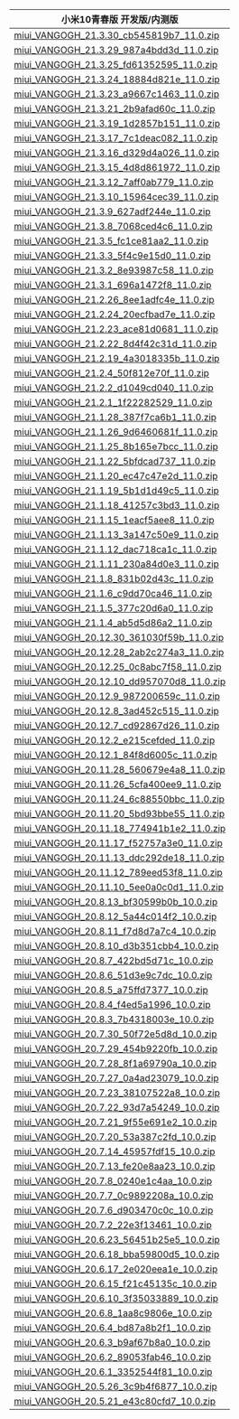 | 小米10青春版  开发版/内测版    |
| ---- |
| [miui_VANGOGH_21.3.30_cb545819b7_11.0.zip](https://hugeota.d.miui.com/21.3.30/miui_VANGOGH_21.3.30_cb545819b7_11.0.zip)    |
| [miui_VANGOGH_21.3.29_987a4bdd3d_11.0.zip](https://hugeota.d.miui.com/21.3.29/miui_VANGOGH_21.3.29_987a4bdd3d_11.0.zip)    |
| [miui_VANGOGH_21.3.25_fd61352595_11.0.zip](https://hugeota.d.miui.com/21.3.25/miui_VANGOGH_21.3.25_fd61352595_11.0.zip)    |
| [miui_VANGOGH_21.3.24_18884d821e_11.0.zip](https://hugeota.d.miui.com/21.3.24/miui_VANGOGH_21.3.24_18884d821e_11.0.zip)    |
| [miui_VANGOGH_21.3.23_a9667c1463_11.0.zip](https://hugeota.d.miui.com/21.3.23/miui_VANGOGH_21.3.23_a9667c1463_11.0.zip)    |
| [miui_VANGOGH_21.3.21_2b9afad60c_11.0.zip](https://hugeota.d.miui.com/21.3.21/miui_VANGOGH_21.3.21_2b9afad60c_11.0.zip)    |
| [miui_VANGOGH_21.3.19_1d2857b151_11.0.zip](https://hugeota.d.miui.com/21.3.19/miui_VANGOGH_21.3.19_1d2857b151_11.0.zip)    |
| [miui_VANGOGH_21.3.17_7c1deac082_11.0.zip](https://hugeota.d.miui.com/21.3.17/miui_VANGOGH_21.3.17_7c1deac082_11.0.zip)    |
| [miui_VANGOGH_21.3.16_d329d4a026_11.0.zip](https://hugeota.d.miui.com/21.3.16/miui_VANGOGH_21.3.16_d329d4a026_11.0.zip)    |
| [miui_VANGOGH_21.3.15_4d8d861972_11.0.zip](https://hugeota.d.miui.com/21.3.15/miui_VANGOGH_21.3.15_4d8d861972_11.0.zip)    |
| [miui_VANGOGH_21.3.12_7aff0ab779_11.0.zip](https://hugeota.d.miui.com/21.3.12/miui_VANGOGH_21.3.12_7aff0ab779_11.0.zip)    |
| [miui_VANGOGH_21.3.10_15964cec39_11.0.zip](https://hugeota.d.miui.com/21.3.10/miui_VANGOGH_21.3.10_15964cec39_11.0.zip)    |
| [miui_VANGOGH_21.3.9_627adf244e_11.0.zip](https://hugeota.d.miui.com/21.3.9/miui_VANGOGH_21.3.9_627adf244e_11.0.zip)    |
| [miui_VANGOGH_21.3.8_7068ced4c6_11.0.zip](https://hugeota.d.miui.com/21.3.8/miui_VANGOGH_21.3.8_7068ced4c6_11.0.zip)    |
| [miui_VANGOGH_21.3.5_fc1ce81aa2_11.0.zip](https://hugeota.d.miui.com/21.3.5/miui_VANGOGH_21.3.5_fc1ce81aa2_11.0.zip)    |
| [miui_VANGOGH_21.3.3_5f4c9e15d0_11.0.zip](https://hugeota.d.miui.com/21.3.3/miui_VANGOGH_21.3.3_5f4c9e15d0_11.0.zip)    |
| [miui_VANGOGH_21.3.2_8e93987c58_11.0.zip](https://hugeota.d.miui.com/21.3.2/miui_VANGOGH_21.3.2_8e93987c58_11.0.zip)    |
| [miui_VANGOGH_21.3.1_696a1472f8_11.0.zip](https://hugeota.d.miui.com/21.3.1/miui_VANGOGH_21.3.1_696a1472f8_11.0.zip)    |
| [miui_VANGOGH_21.2.26_8ee1adfc4e_11.0.zip](https://hugeota.d.miui.com/21.2.26/miui_VANGOGH_21.2.26_8ee1adfc4e_11.0.zip)    |
| [miui_VANGOGH_21.2.24_20ecfbad7e_11.0.zip](https://hugeota.d.miui.com/21.2.24/miui_VANGOGH_21.2.24_20ecfbad7e_11.0.zip)    |
| [miui_VANGOGH_21.2.23_ace81d0681_11.0.zip](https://hugeota.d.miui.com/21.2.23/miui_VANGOGH_21.2.23_ace81d0681_11.0.zip)    |
| [miui_VANGOGH_21.2.22_8d4f42c31d_11.0.zip](https://hugeota.d.miui.com/21.2.22/miui_VANGOGH_21.2.22_8d4f42c31d_11.0.zip)    |
| [miui_VANGOGH_21.2.19_4a3018335b_11.0.zip](https://hugeota.d.miui.com/21.2.19/miui_VANGOGH_21.2.19_4a3018335b_11.0.zip)    |
| [miui_VANGOGH_21.2.4_50f812e70f_11.0.zip](https://hugeota.d.miui.com/21.2.4/miui_VANGOGH_21.2.4_50f812e70f_11.0.zip)    |
| [miui_VANGOGH_21.2.2_d1049cd040_11.0.zip](https://hugeota.d.miui.com/21.2.2/miui_VANGOGH_21.2.2_d1049cd040_11.0.zip)    |
| [miui_VANGOGH_21.2.1_1f22282529_11.0.zip](https://hugeota.d.miui.com/21.2.1/miui_VANGOGH_21.2.1_1f22282529_11.0.zip)    |
| [miui_VANGOGH_21.1.28_387f7ca6b1_11.0.zip](https://hugeota.d.miui.com/21.1.28/miui_VANGOGH_21.1.28_387f7ca6b1_11.0.zip)    |
| [miui_VANGOGH_21.1.26_9d6460681f_11.0.zip](https://hugeota.d.miui.com/21.1.26/miui_VANGOGH_21.1.26_9d6460681f_11.0.zip)    |
| [miui_VANGOGH_21.1.25_8b165e7bcc_11.0.zip](https://hugeota.d.miui.com/21.1.25/miui_VANGOGH_21.1.25_8b165e7bcc_11.0.zip)    |
| [miui_VANGOGH_21.1.22_5bfdcad737_11.0.zip](https://hugeota.d.miui.com/21.1.22/miui_VANGOGH_21.1.22_5bfdcad737_11.0.zip)    |
| [miui_VANGOGH_21.1.20_ec47c47e2d_11.0.zip](https://hugeota.d.miui.com/21.1.20/miui_VANGOGH_21.1.20_ec47c47e2d_11.0.zip)    |
| [miui_VANGOGH_21.1.19_5b1d1d49c5_11.0.zip](https://hugeota.d.miui.com/21.1.19/miui_VANGOGH_21.1.19_5b1d1d49c5_11.0.zip)    |
| [miui_VANGOGH_21.1.18_41257c3bd3_11.0.zip](https://hugeota.d.miui.com/21.1.18/miui_VANGOGH_21.1.18_41257c3bd3_11.0.zip)    |
| [miui_VANGOGH_21.1.15_1eacf5aee8_11.0.zip](https://hugeota.d.miui.com/21.1.15/miui_VANGOGH_21.1.15_1eacf5aee8_11.0.zip)    |
| [miui_VANGOGH_21.1.13_3a147c50e9_11.0.zip](https://hugeota.d.miui.com/21.1.13/miui_VANGOGH_21.1.13_3a147c50e9_11.0.zip)    |
| [miui_VANGOGH_21.1.12_dac718ca1c_11.0.zip](https://hugeota.d.miui.com/21.1.12/miui_VANGOGH_21.1.12_dac718ca1c_11.0.zip)    |
| [miui_VANGOGH_21.1.11_230a84d0e3_11.0.zip](https://hugeota.d.miui.com/21.1.11/miui_VANGOGH_21.1.11_230a84d0e3_11.0.zip)    |
| [miui_VANGOGH_21.1.8_831b02d43c_11.0.zip](https://hugeota.d.miui.com/21.1.8/miui_VANGOGH_21.1.8_831b02d43c_11.0.zip)    |
| [miui_VANGOGH_21.1.6_c9dd70ca46_11.0.zip](https://hugeota.d.miui.com/21.1.6/miui_VANGOGH_21.1.6_c9dd70ca46_11.0.zip)    |
| [miui_VANGOGH_21.1.5_377c20d6a0_11.0.zip](https://hugeota.d.miui.com/21.1.5/miui_VANGOGH_21.1.5_377c20d6a0_11.0.zip)    |
| [miui_VANGOGH_21.1.4_ab5d5d86a2_11.0.zip](https://hugeota.d.miui.com/21.1.4/miui_VANGOGH_21.1.4_ab5d5d86a2_11.0.zip)    |
| [miui_VANGOGH_20.12.30_361030f59b_11.0.zip](https://hugeota.d.miui.com/20.12.30/miui_VANGOGH_20.12.30_361030f59b_11.0.zip)    |
| [miui_VANGOGH_20.12.28_2ab2c274a3_11.0.zip](https://hugeota.d.miui.com/20.12.28/miui_VANGOGH_20.12.28_2ab2c274a3_11.0.zip)    |
| [miui_VANGOGH_20.12.25_0c8abc7f58_11.0.zip](https://hugeota.d.miui.com/20.12.25/miui_VANGOGH_20.12.25_0c8abc7f58_11.0.zip)    |
| [miui_VANGOGH_20.12.10_dd957070d8_11.0.zip](https://hugeota.d.miui.com/20.12.10/miui_VANGOGH_20.12.10_dd957070d8_11.0.zip)    |
| [miui_VANGOGH_20.12.9_987200659c_11.0.zip](https://hugeota.d.miui.com/20.12.9/miui_VANGOGH_20.12.9_987200659c_11.0.zip)    |
| [miui_VANGOGH_20.12.8_3ad452c515_11.0.zip](https://hugeota.d.miui.com/20.12.8/miui_VANGOGH_20.12.8_3ad452c515_11.0.zip)    |
| [miui_VANGOGH_20.12.7_cd92867d26_11.0.zip](https://hugeota.d.miui.com/20.12.7/miui_VANGOGH_20.12.7_cd92867d26_11.0.zip)    |
| [miui_VANGOGH_20.12.2_e215cefded_11.0.zip](https://hugeota.d.miui.com/20.12.2/miui_VANGOGH_20.12.2_e215cefded_11.0.zip)    |
| [miui_VANGOGH_20.12.1_84f8d6005c_11.0.zip](https://hugeota.d.miui.com/20.12.1/miui_VANGOGH_20.12.1_84f8d6005c_11.0.zip)    |
| [miui_VANGOGH_20.11.28_560679e4a8_11.0.zip](https://hugeota.d.miui.com/20.11.28/miui_VANGOGH_20.11.28_560679e4a8_11.0.zip)    |
| [miui_VANGOGH_20.11.26_5cfa400ee9_11.0.zip](https://hugeota.d.miui.com/20.11.26/miui_VANGOGH_20.11.26_5cfa400ee9_11.0.zip)    |
| [miui_VANGOGH_20.11.24_6c88550bbc_11.0.zip](https://hugeota.d.miui.com/20.11.24/miui_VANGOGH_20.11.24_6c88550bbc_11.0.zip)    |
| [miui_VANGOGH_20.11.20_5bd93bbe55_11.0.zip](https://hugeota.d.miui.com/20.11.20/miui_VANGOGH_20.11.20_5bd93bbe55_11.0.zip)    |
| [miui_VANGOGH_20.11.18_774941b1e2_11.0.zip](https://hugeota.d.miui.com/20.11.18/miui_VANGOGH_20.11.18_774941b1e2_11.0.zip)    |
| [miui_VANGOGH_20.11.17_f52757a3e0_11.0.zip](https://hugeota.d.miui.com/20.11.17/miui_VANGOGH_20.11.17_f52757a3e0_11.0.zip)    |
| [miui_VANGOGH_20.11.13_ddc292de18_11.0.zip](https://hugeota.d.miui.com/20.11.13/miui_VANGOGH_20.11.13_ddc292de18_11.0.zip)    |
| [miui_VANGOGH_20.11.12_789eed53f8_11.0.zip](https://hugeota.d.miui.com/20.11.12/miui_VANGOGH_20.11.12_789eed53f8_11.0.zip)    |
| [miui_VANGOGH_20.11.10_5ee0a0c0d1_11.0.zip](https://hugeota.d.miui.com/20.11.10/miui_VANGOGH_20.11.10_5ee0a0c0d1_11.0.zip)    |
| [miui_VANGOGH_20.8.13_bf30599b0b_10.0.zip](https://hugeota.d.miui.com/20.8.13/miui_VANGOGH_20.8.13_bf30599b0b_10.0.zip)    |
| [miui_VANGOGH_20.8.12_5a44c014f2_10.0.zip](https://hugeota.d.miui.com/20.8.12/miui_VANGOGH_20.8.12_5a44c014f2_10.0.zip)    |
| [miui_VANGOGH_20.8.11_f7d8d7a7c4_10.0.zip](https://hugeota.d.miui.com/20.8.11/miui_VANGOGH_20.8.11_f7d8d7a7c4_10.0.zip)    |
| [miui_VANGOGH_20.8.10_d3b351cbb4_10.0.zip](https://hugeota.d.miui.com/20.8.10/miui_VANGOGH_20.8.10_d3b351cbb4_10.0.zip)    |
| [miui_VANGOGH_20.8.7_422bd5d71c_10.0.zip](https://hugeota.d.miui.com/20.8.7/miui_VANGOGH_20.8.7_422bd5d71c_10.0.zip)    |
| [miui_VANGOGH_20.8.6_51d3e9c7dc_10.0.zip](https://hugeota.d.miui.com/20.8.6/miui_VANGOGH_20.8.6_51d3e9c7dc_10.0.zip)    |
| [miui_VANGOGH_20.8.5_a75ffd7377_10.0.zip](https://hugeota.d.miui.com/20.8.5/miui_VANGOGH_20.8.5_a75ffd7377_10.0.zip)    |
| [miui_VANGOGH_20.8.4_f4ed5a1996_10.0.zip](https://hugeota.d.miui.com/20.8.4/miui_VANGOGH_20.8.4_f4ed5a1996_10.0.zip)    |
| [miui_VANGOGH_20.8.3_7b4318003e_10.0.zip](https://hugeota.d.miui.com/20.8.3/miui_VANGOGH_20.8.3_7b4318003e_10.0.zip)    |
| [miui_VANGOGH_20.7.30_50f72e5d8d_10.0.zip](https://hugeota.d.miui.com/20.7.30/miui_VANGOGH_20.7.30_50f72e5d8d_10.0.zip)    |
| [miui_VANGOGH_20.7.29_454b9220fb_10.0.zip](https://hugeota.d.miui.com/20.7.29/miui_VANGOGH_20.7.29_454b9220fb_10.0.zip)    |
| [miui_VANGOGH_20.7.28_8f1a69790a_10.0.zip](https://hugeota.d.miui.com/20.7.28/miui_VANGOGH_20.7.28_8f1a69790a_10.0.zip)    |
| [miui_VANGOGH_20.7.27_0a4ad23079_10.0.zip](https://hugeota.d.miui.com/20.7.27/miui_VANGOGH_20.7.27_0a4ad23079_10.0.zip)    |
| [miui_VANGOGH_20.7.23_38107522a8_10.0.zip](https://hugeota.d.miui.com/20.7.23/miui_VANGOGH_20.7.23_38107522a8_10.0.zip)    |
| [miui_VANGOGH_20.7.22_93d7a54249_10.0.zip](https://hugeota.d.miui.com/20.7.22/miui_VANGOGH_20.7.22_93d7a54249_10.0.zip)    |
| [miui_VANGOGH_20.7.21_9f55e691e2_10.0.zip](https://hugeota.d.miui.com/20.7.21/miui_VANGOGH_20.7.21_9f55e691e2_10.0.zip)    |
| [miui_VANGOGH_20.7.20_53a387c2fd_10.0.zip](https://hugeota.d.miui.com/20.7.20/miui_VANGOGH_20.7.20_53a387c2fd_10.0.zip)    |
| [miui_VANGOGH_20.7.14_45957fdf15_10.0.zip](https://hugeota.d.miui.com/20.7.14/miui_VANGOGH_20.7.14_45957fdf15_10.0.zip)    |
| [miui_VANGOGH_20.7.13_fe20e8aa23_10.0.zip](https://hugeota.d.miui.com/20.7.13/miui_VANGOGH_20.7.13_fe20e8aa23_10.0.zip)    |
| [miui_VANGOGH_20.7.8_0240e1c4aa_10.0.zip](https://hugeota.d.miui.com/20.7.8/miui_VANGOGH_20.7.8_0240e1c4aa_10.0.zip)    |
| [miui_VANGOGH_20.7.7_0c9892208a_10.0.zip](https://hugeota.d.miui.com/20.7.7/miui_VANGOGH_20.7.7_0c9892208a_10.0.zip)    |
| [miui_VANGOGH_20.7.6_d903470c0c_10.0.zip](https://hugeota.d.miui.com/20.7.6/miui_VANGOGH_20.7.6_d903470c0c_10.0.zip)    |
| [miui_VANGOGH_20.7.2_22e3f13461_10.0.zip](https://hugeota.d.miui.com/20.7.2/miui_VANGOGH_20.7.2_22e3f13461_10.0.zip)    |
| [miui_VANGOGH_20.6.23_56451b25e5_10.0.zip](https://hugeota.d.miui.com/20.6.23/miui_VANGOGH_20.6.23_56451b25e5_10.0.zip)    |
| [miui_VANGOGH_20.6.18_bba59800d5_10.0.zip](https://hugeota.d.miui.com/20.6.18/miui_VANGOGH_20.6.18_bba59800d5_10.0.zip)    |
| [miui_VANGOGH_20.6.17_2e020eea1e_10.0.zip](https://hugeota.d.miui.com/20.6.17/miui_VANGOGH_20.6.17_2e020eea1e_10.0.zip)    |
| [miui_VANGOGH_20.6.15_f21c45135c_10.0.zip](https://hugeota.d.miui.com/20.6.15/miui_VANGOGH_20.6.15_f21c45135c_10.0.zip)    |
| [miui_VANGOGH_20.6.10_3f35033889_10.0.zip](https://hugeota.d.miui.com/20.6.10/miui_VANGOGH_20.6.10_3f35033889_10.0.zip)    |
| [miui_VANGOGH_20.6.8_1aa8c9806e_10.0.zip](https://hugeota.d.miui.com/20.6.8/miui_VANGOGH_20.6.8_1aa8c9806e_10.0.zip)    |
| [miui_VANGOGH_20.6.4_bd87a8b2f1_10.0.zip](https://hugeota.d.miui.com/20.6.4/miui_VANGOGH_20.6.4_bd87a8b2f1_10.0.zip)    |
| [miui_VANGOGH_20.6.3_b9af67b8a0_10.0.zip](https://hugeota.d.miui.com/20.6.3/miui_VANGOGH_20.6.3_b9af67b8a0_10.0.zip)    |
| [miui_VANGOGH_20.6.2_89053fab46_10.0.zip](https://hugeota.d.miui.com/20.6.2/miui_VANGOGH_20.6.2_89053fab46_10.0.zip)    |
| [miui_VANGOGH_20.6.1_3352544f81_10.0.zip](https://hugeota.d.miui.com/20.6.1/miui_VANGOGH_20.6.1_3352544f81_10.0.zip)    |
| [miui_VANGOGH_20.5.26_3c9b4f6877_10.0.zip](https://hugeota.d.miui.com/20.5.26/miui_VANGOGH_20.5.26_3c9b4f6877_10.0.zip)    |
| [miui_VANGOGH_20.5.21_e43c80cfd7_10.0.zip](https://hugeota.d.miui.com/20.5.21/miui_VANGOGH_20.5.21_e43c80cfd7_10.0.zip)    |
